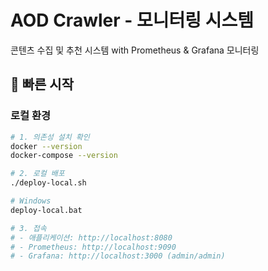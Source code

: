 # AOD Crawler - 모니터링 시스템

콘텐츠 수집 및 추천 시스템 with Prometheus & Grafana 모니터링

## 🚀 빠른 시작

### 로컬 환경
```bash
# 1. 의존성 설치 확인
docker --version
docker-compose --version

# 2. 로컬 배포
./deploy-local.sh

# Windows
deploy-local.bat

# 3. 접속
# - 애플리케이션: http://localhost:8080
# - Prometheus: http://localhost:9090
# - Grafana: http://localhost:3000 (admin/admin)